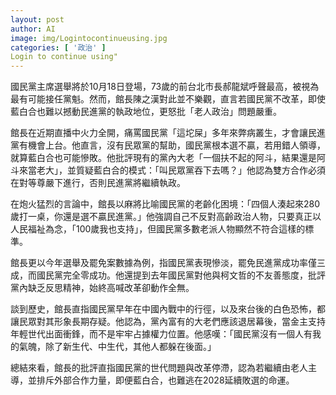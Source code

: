 ```yaml
---
layout: post
author: AI
image: img/Logintocontinueusing.jpg
categories: [ '政治' ]
Login to continue using"
---
```

國民黨主席選舉將於10月18日登場，73歲的前台北市長郝龍斌呼聲最高，被視為最有可能接任黨魁。然而，館長陳之漢對此並不樂觀，直言若國民黨不改革，即使藍白合也難以撼動民進黨的執政地位，更怒批「老人政治」問題嚴重。  

館長在近期直播中火力全開，痛罵國民黨「這坨屎」多年來弊病叢生，才會讓民進黨有機會上台。他直言，沒有民眾黨的幫助，國民黨根本選不贏，若用錯人領導，就算藍白合也可能慘敗。他批評現有的黨內大老「一個扶不起的阿斗，結果還是阿斗來當老大」，並質疑藍白合的模式：「叫民眾黨吞下去嗎？」他認為雙方合作必須在對等尊嚴下進行，否則民進黨將繼續執政。  

在炮火猛烈的言論中，館長以麻將比喻國民黨的老齡化困境：「四個人湊起來280歲打一桌，你還是選不贏民進黨。」他強調自己不反對高齡政治人物，只要真正以人民福祉為念，「100歲我也支持」，但國民黨多數老派人物顯然不符合這樣的標準。  

館長更以今年選舉及罷免案數據為例，指國民黨表現慘淡，罷免民進黨成功率僅三成，而國民黨完全零成功。他還提到去年國民黨對他與柯文哲的不友善態度，批評黨內缺乏反思精神，始終高喊改革卻動作全無。  

談到歷史，館長直指國民黨早年在中國內戰中的行徑，以及來台後的白色恐怖，都讓民眾對其形象長期存疑。他認為，黨內富有的大老們應該退居幕後，當金主支持年輕世代出面衝鋒，而不是牢牢占據權力位置。他感嘆：「國民黨沒有一個人有我的氣魄，除了新生代、中生代，其他人都躲在後面。」  

總結來看，館長的批評直指國民黨的世代問題與改革停滯，認為若繼續由老人主導，並排斥外部合作力量，即便藍白合，也難逃在2028延續敗選的命運。